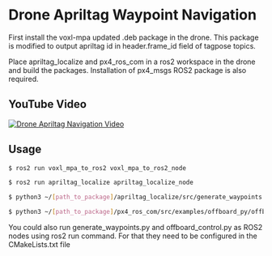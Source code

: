 # Drone Apriltag Waypoint Navigation

First install the voxl-mpa updated .deb package in the drone. This package is modified to output apriltag id in header.frame_id field of tagpose topics.

Place apriltag_localize and px4_ros_com in a ros2 workspace in the drone and build the packages. Installation of px4_msgs ROS2 package is also required.
 
## YouTube Video
[![Drone Apriltag Navigation Video](https://github.com/piyush-g0enka/Drone-Apriltag-Waypoint-Navigation/tree/main/images)](https://www.youtube.com/watch?v=SFHdX0v_6u8)


## Usage

``` bash
$ ros2 run voxl_mpa_to_ros2 voxl_mpa_to_ros2_node 

$ ros2 run apriltag_localize apriltag_localize_node 

$ python3 ~/[path_to_package]/apriltag_localize/src/generate_waypoints.py

$ python3 ~/[path_to_package]/px4_ros_com/src/examples/offboard_py/offboard_control.py

```

You could also run generate_waypoints.py and offboard_control.py as ROS2 nodes using ros2 run command. For that they need to be configured in the CMakeLists.txt file 

